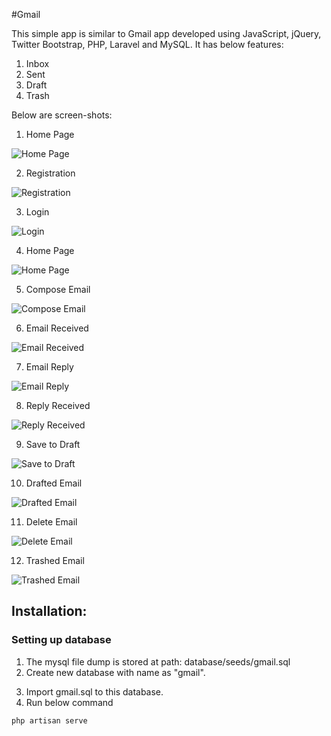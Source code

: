 #Gmail

This simple app is similar to Gmail app developed using JavaScript, jQuery, Twitter Bootstrap, PHP, Laravel and MySQL.
It has below features:
1. Inbox
2. Sent
3. Draft
4. Trash

Below are screen-shots:

1. Home Page

![](public/img/Screenshots/1.Home-Page.png "Home Page")

2. Registration

![](public/img/Screenshots/2.Registration.png "Registration")

3. Login

![](public/img/Screenshots/3.Login.png "Login")

4. Home Page

![](public/img/Screenshots/4.Home-Page.png "Home Page")

5. Compose Email

![](public/img/Screenshots/5.Compose-Email.png "Compose Email")

6. Email Received

![](public/img/Screenshots/6.Email-Received.png "Email Received")

7. Email Reply

![](public/img/Screenshots/7.Email-Reply.png "Email Reply")

8. Reply Received

![](public/img/Screenshots/8.Reply-Received.png "Reply Received")

9. Save to Draft

![](public/img/Screenshots/9.Store-to-Draft.png "Save to Draft")

10. Drafted Email

![](public/img/Screenshots/10.Drafted-Email "Drafted Email")

11. Delete Email

![](public/img/Screenshots/11.Deleting-it "Delete Email")

12. Trashed Email

![](public/img/Screenshots/12.Trashed-Email.png "Trashed Email")


## Installation:

### Setting up database
1. The mysql file dump is stored at path: database/seeds/gmail.sql
2. Create new database with name as "gmail".
3) Import gmail.sql to this database.
4) Run below command

```sh
php artisan serve
```